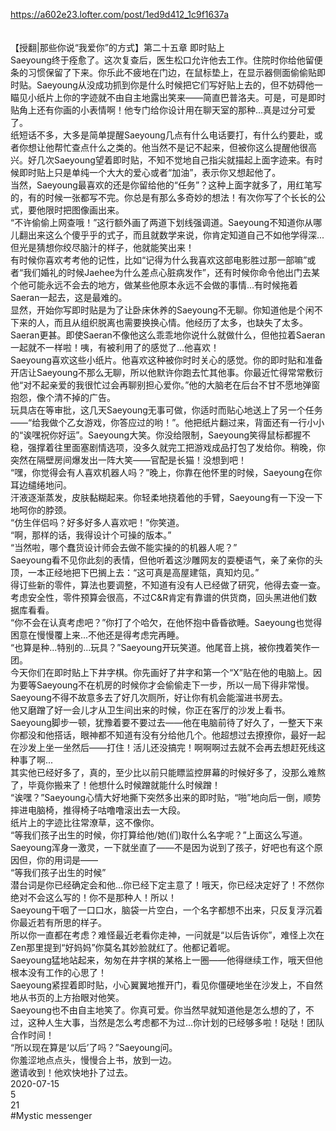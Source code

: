https://a602e23.lofter.com/post/1ed9d412_1c9f1637a<br/>
<br/>
<br/>
【授翻|那些你说“我爱你”的方式】第二十五章 即时贴上<br/>
Saeyoung终于痊愈了。这次复查后，医生松口允许他去工作。住院时你给他留便条的习惯保留了下来。你乐此不疲地在门边，在鼠标垫上，在显示器侧面偷偷贴即时贴。Saeyoung从没成功抓到你是什么时候把它们写好贴上去的，但不妨碍他一瞄见小纸片上你的字迹就不由自主地露出笑来——简直巴普洛夫。可是，可是即时贴角上还有你画的小表情啊！他专门给你设计用在聊天室的那种...真是过分可爱了。<br/>
纸短话不多，大多是简单提醒Saeyoung几点有什么电话要打，有什么约要赴，或者你想让他帮忙查点什么之类的。他当然不是记不起来，但被你这么提醒他很高兴。好几次Saeyoung望着即时贴，不知不觉地自己指尖就描起上面字迹来。有时候即时贴上只是单纯一个大大的爱心或者“加油”，表示你又想起他了。<br/>
当然，Saeyoung最喜欢的还是你留给他的“任务”？这种上面字就多了，用红笔写的，有的时候一张都写不完。你总是有那么多奇妙的想法！有次你写了个长长的公式，要他限时把图像画出来。<br/>
“不许偷偷上网查哦！”这行额外画了两道下划线强调道。Saeyoung不知道你从哪儿翻出来这么个傻乎乎的式子，而且就数学来说，你肯定知道自己不如他学得深...但光是猜想你绞尽脑汁的样子，他就能笑出来！<br/>
有时候你喜欢考考他的记性，比如“记得为什么我喜欢这部电影胜过那一部嘛”或者“我们婚礼的时候Jaehee为什么差点心脏病发作”，还有时候你命令他出门去某个他可能永远不会去的地方，做某些他原本永远不会做的事情...有时候拖着Saeran一起去，这是最难的。<br/>
显然，开始你写即时贴是为了让卧床休养的Saeyoung不无聊。你知道他是个闲不下来的人，而且从组织脱离也需要换换心情。他经历了太多，也缺失了太多。Saeran更甚。即使Saeran不像他这么乖乖地你说什么就做什么，但他拉着Saeran一起就不一样啦！咦，有被利用了的感觉了...他喜欢！<br/>
Saeyoung喜欢这些小纸片。他喜欢这种被你时时关心的感觉。你的即时贴和准备开店让Saeyoung不那么无聊，所以他默许你跑去忙其他事。你最近忙得常常敷衍他“对不起亲爱的我很忙过会再聊别担心爱你。”他的大脑老在后台不甘不愿地弹窗抱怨，像个清不掉的广告。<br/>
玩具店在等审批，这几天Saeyoung无事可做，你适时而贴心地送上了另一个任务——“给我做个乙女游戏，你答应过的哟！”。他把纸片翻过来，背面还有一行小小的“诶嘿祝你好运”。Saeyoung大笑。你没给限制，Saeyoung笑得鼠标都握不稳，强撑着往里面塞剧情选项，没多久就完工把游戏成品打包了发给你。稍晚，你突然在隔壁房间爆发出一阵大笑——官配是长猫！没想到吧！<br/>
“嘿，你觉得会有人喜欢机器人吗？”晚上，你靠在他怀里的时候，Saeyoung在你耳边缱绻地问。<br/>
汗液逐渐蒸发，皮肤黏糊起来。你轻柔地挠着他的手臂，Saeyoung有一下没一下地呵你的脖颈。<br/>
“仿生伴侣吗？好多好多人喜欢吧！”你笑道。<br/>
“啊，那样的话，我得设计个可操的版本。”<br/>
“当然啦，哪个蠢货设计师会去做不能实操的的机器人呢？”<br/>
Saeyoung看不见你此刻的表情，但他听着这沙雕网友的耍梗语气，亲了亲你的头顶，一本正经地把下巴搁上去：“这可真是高屋建瓴，真知灼见。”<br/>
得订些新的零件，算法也要调整，不知道有没有人已经做了研究，他得去查一查。考虑安全性，零件预算会很高，不过C&R肯定有靠谱的供货商，回头黑进他们数据库看看。<br/>
“你不会在认真考虑吧？”你打了个哈欠，在他怀抱中昏昏欲睡。Saeyoung也觉得困意在慢慢覆上来...不他还是得考虑完再睡。<br/>
“也算是种...特别的...玩具？”Saeyoung开玩笑道。他尾音上挑，被你拽着笑作一团。<br/>
今天你们在即时贴上下井字棋。你先画好了井字和第一个“X”贴在他的电脑上。因为要等Saeyoung不在机房的时候你才会偷偷走下一步，所以一局下得非常慢。Saeyoung不得不故意多去了好几次厕所，好让你有机会能溜进书房去。<br/>
他又磨蹭了好一会儿才从卫生间出来的时候，你正在客厅的沙发上看书。Saeyoung脚步一顿，犹豫着要不要过去——他在电脑前待了好久了，一整天下来你都没和他搭话，眼神都不知道有没有分给他几个。他超想过去撩撩你，最好一起在沙发上坐一坐然后——打住！活儿还没搞完！啊啊啊过去就不会再去想赶死线这种事了啊...<br/>
其实他已经好多了，真的，至少比以前只能瞟监控屏幕的时候好多了，没那么难熬了，毕竟你搬来了！他想什么时候蹭就能什么时候蹭！<br/>
“诶嘿？”Saeyoung心情大好地撕下突然多出来的即时贴，“啪”地向后一倒，顺势摔进电脑椅，推得椅子咕噜噜滚出去一大段。<br/>
纸片上的字迹比往常潦草，这不像你。<br/>
“等我们孩子出生的时候，你打算给他/她(们)取什么名字呢？”上面这么写道。<br/>
Saeyoung浑身一激灵，一下就坐直了——不是因为说到了孩子，好吧也有这个原因但，你的用词是——<br/>
“等我们孩子出生的时候”<br/>
潜台词是你已经确定会和他...你已经下定主意了！哦天，你已经决定好了！不然你绝对不会这么写的！你不是那种人！所以！<br/>
Saeyoung干咽了一口口水，脑袋一片空白，一个名字都想不出来，只反复浮沉着你最近若有所思的样子。<br/>
所以你一直都在考虑？难怪最近老看你走神，一问就是“以后告诉你”，难怪上次在Zen那里提到“好妈妈”你莫名其妙脸就红了。他都记着呢。<br/>
Saeyoung猛地站起来，匆匆在井字棋的某格上一圈——他得继续工作，哦天但他根本没有工作的心思了！<br/>
Saeyoung紧捏着即时贴，小心翼翼地推开门，看见你僵硬地坐在沙发上，不自然地从书页的上方抬眼对他笑。<br/>
Saeyoung也不由自主地笑了。你真可爱。你当然早就知道他是怎么想的了，不过，这种人生大事，当然是怎么考虑都不为过...你计划的已经够多啦！哒哒！团队合作时间！<br/>
“所以现在算是‘以后’了吗？”Saeyoung问。<br/>
你羞涩地点点头，慢慢合上书，放到一边。<br/>
邀请收到！他欢快地扑了过去。<br/>
2020-07-15<br/>
5<br/>
21<br/>
#Mystic messenger<br/>
